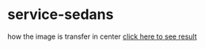 # service-sedans
how the image is transfer in center 
[click here to see result](https://s1o2n3a4.github.io/service-sedans/)
